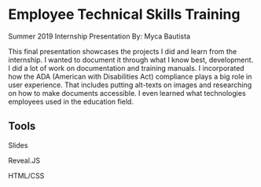 # Employee Technical Skills Training
Summer 2019 Internship Presentation
By: Myca Bautista 

This final presentation showcases the projects I did and learn from the internship. I wanted to document it through what I know best, development. I did a lot of work on documentation and training manuals. I incorporated how the ADA (American with Disabilities Act) compliance plays a big role in user experience. That includes putting alt-texts on images and researching on how to make documents accessible. I even learned what technologies employees used in the education field. 

## Tools

Slides

Reveal.JS

HTML/CSS